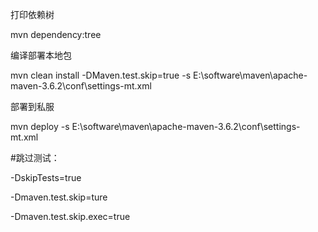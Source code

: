 打印依赖树

mvn dependency:tree

编译部署本地包

mvn clean install -DMaven.test.skip=true -s E:\software\maven\apache-maven-3.6.2\conf\settings-mt.xml

部署到私服

mvn deploy -s E:\software\maven\apache-maven-3.6.2\conf\settings-mt.xml

#跳过测试：

-DskipTests=true

-Dmaven.test.skip=ture

-Dmaven.test.skip.exec=true











